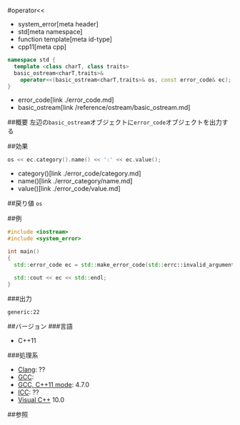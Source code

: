 #operator<<
* system_error[meta header]
* std[meta namespace]
* function template[meta id-type]
* cpp11[meta cpp]

```cpp
namespace std {
  template <class charT, class traits>
  basic_ostream<charT,traits>&
    operator<<(basic_ostream<charT,traits>& os, const error_code& ec);
}
```
* error_code[link ./error_code.md]
* basic_ostream[link /reference/ostream/basic_ostream.md]

##概要
左辺の`basic_ostream`オブジェクトに`error_code`オブジェクトを出力する


##効果
```cpp
os << ec.category().name() << ':' << ec.value();
```
* category()[link ./error_code/category.md]
* name()[link ./error_category/name.md]
* value()[link ./error_code/value.md]


##戻り値
`os`


##例
```cpp
#include <iostream>
#include <system_error>

int main()
{
  std::error_code ec = std::make_error_code(std::errc::invalid_argument);

  std::cout << ec << std::endl;
}
```

###出力
```
generic:22
```

##バージョン
###言語
- C++11

###処理系
- [Clang](/implementation.md#clang): ??
- [GCC](/implementation.md#gcc): 
- [GCC, C++11 mode](/implementation.md#gcc): 4.7.0
- [ICC](/implementation.md#icc): ??
- [Visual C++](/implementation.md#visual_cpp) 10.0


##参照
